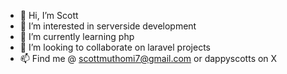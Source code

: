 - 👋 Hi, I’m Scott 
- 👀 I’m interested in serverside development
- 🌱 I’m currently learning php
- 💞️ I’m looking to collaborate on  laravel projects
- 📫 Find me @ scottmuthomi7@gmail.com or dappyscotts on X

<!---
dappyscotts/dappyscotts is a ✨ special ✨ repository because its `README.md` (this file) appears on your GitHub profile.
You can click the Preview link to take a look at your changes.
--->
